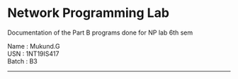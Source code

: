 # Network Programming Lab 
Documentation of the  Part B programs done for NP lab 6th sem

Name : Mukund.G   
USN : 1NT19IS417   
Batch : B3   

<hr>

